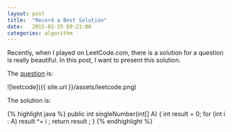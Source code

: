 ```yaml
---
layout: post
title:  "Record a Best Solution"
date:   2015-02-25 09:21:00
categories: algorithm
---
```


Recently, when I played on LeetCode.com, there is a solution for a question is really beautiful. 
In this post, I want to present this solution.

The [question]() is:

![leetcode]({{ site.url }}/assets/leetcode.png)

The solution is: 

{% highlight java %}
public int singleNumber(int[] A) {
    int result = 0; 
    for (int i : A) result ^= i ; 
    return result ; 
} 
{% endhighlight %}

